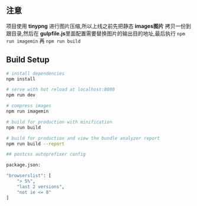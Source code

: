 ## 注意

项目使用 **tinypng** 进行图片压缩,所以上线之前先把静态  **images图片** 拷贝一份到跟目录,然后在 **gulpfile.js**里面配置需要替换图片的输出目的地址,最后执行 `npm run imagemin` 再 `npm run build`

## Build Setup

``` bash
# install dependencies
npm install

# serve with hot reload at localhost:8080
npm run dev

# compress images
npm run imagemin

# build for production with minification
npm run build

# build for production and view the bundle analyzer report
npm run build --report

## postcss autoprefixer config

package.json:

"browserslist": [
    "> 5%",
    "last 2 versions",
    "not ie <= 8"
]


